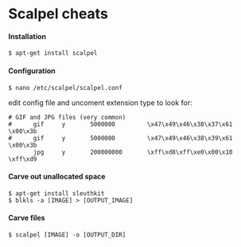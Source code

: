 Scalpel cheats
==============

#### Installation

	$ apt-get install scalpel

#### Configuration

	$ nano /etc/scalpel/scalpel.conf

edit config file and uncoment extension type to look for:

	# GIF and JPG files (very common)
	#      gif     y       5000000         \x47\x49\x46\x38\x37\x61        \x00\x3b
	#      gif     y       5000000         \x47\x49\x46\x38\x39\x61        \x00\x3b
	       jpg     y       200000000       \xff\xd8\xff\xe0\x00\x10        \xff\xd9
	

#### Carve out unallocated space

	$ apt-get install sleuthkit
	$ blkls -a [IMAGE] > [OUTPUT_IMAGE]


#### Carve files

	$ scalpel [IMAGE] -o [OUTPUT_DIR]
